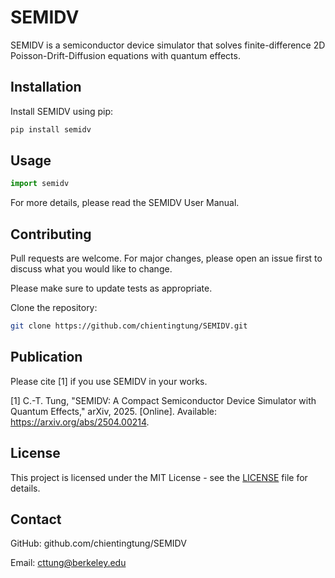 # SEMIDV
SEMIDV is a semiconductor device simulator that solves finite-difference 2D Poisson-Drift-Diffusion equations with quantum effects.

## Installation

Install SEMIDV using pip:

```bash
pip install semidv
```

## Usage

```python
import semidv
```

For more details, please read the SEMIDV User Manual.

## Contributing

Pull requests are welcome. For major changes, please open an issue first
to discuss what you would like to change.

Please make sure to update tests as appropriate.

Clone the repository:

```bash
git clone https://github.com/chientingtung/SEMIDV.git
```
## Publication

Please cite [1] if you use SEMIDV in your works.

[1] C.-T. Tung, "SEMIDV: A Compact Semiconductor Device Simulator with Quantum Effects," arXiv, 2025. [Online]. Available: https://arxiv.org/abs/2504.00214.

## License

This project is licensed under the MIT License - see the [LICENSE](LICENSE) file for details.

## Contact

GitHub: github.com/chientingtung/SEMIDV

Email: cttung@berkeley.edu
